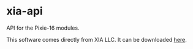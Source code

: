 # xia-api
API for the Pixie-16 modules. 

This software comes directly from XIA LLC. It can be downloaded [here](https://support.xia.com/default.asp?W372).
